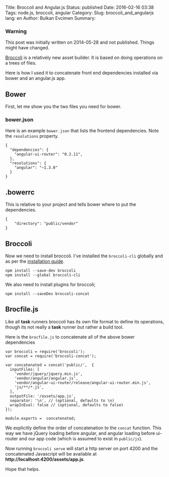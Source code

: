 Title: Broccoli and Angular.js
Status: published
Date: 2016-02-16 03:38
Tags: node.js, broccoli, angular
Category:
Slug: broccoli_and_angularjs
lang: en
Author: Bulkan Evcimen
Summary:


### Warning

This post was initially written on 2014-05-28 and not published. Things might have changed.

[Broccoli](http://www.solitr.com/blog/2014/02/broccoli-first-release/) is a relatively new asset builder. It is based on doing operations
on a trees of files.

Here is how I used it to concatenate front end dependencies installed via
bower and an angular.js app.

## Bower

First, let me show you the two files you need for bower.

### bower.json

Here is an example `bower.json` that lists the frontend dependencies. Note the `resolutions` property.

    {
      "dependencies": {
        "angular-ui-router": "0.2.11",
      },
      "resolutions": {
        "angular": "~1.3.0"
      }
    }

## .bowerrc

This is relative to your project and tells bower where to put the dependencies.

    {
        "directory": "public/vendor"
    }

## Broccoli

Now we need to install broccoli. I've installed the `broccoli-cli` globally and as per the
[installation guide](https://github.com/broccolijs/broccoli#installation).

    npm install --save-dev broccoli
    npm install --global broccoli-cli

We also need to install plugins for broccoli;

    npm install --saveDev broccoli-concat

## Brocfile.js

Like all __task__ runners broccoli has its own file format to define its operations, though
its not really a __task__ runner but rather a build tool.

Here is the `brocfile.js` to concatenate all of the above bower dependencies


    var broccoli = require('broccoli');
    var concat = require('broccoli-concat');

    var concatenated = concat('public/',  {
      inputFiles: [
        'vendor/jquery/jquery.min.js',
        'vendor/angular/angular.js',
        'vendor/angular-ui-router/release/angular-ui-router.min.js',
        'js/**/*.js',
      ],
      outputFile: '/assets/app.js',
      separator: '\n', // (optional, defaults to \n)
      wrapInEval: false // (optional, defaults to false)
    });

    module.exports =  concatenated;


We explicitly define the order of concatenation to the `concat` function. This
way we have jQuery loading before angular, and angular loading before ui-router
and our app code (which is assumed to exist in `public/js`).

Now running `broccoli serve` will start a http server on port 4200 and the
concatenated Javascript will be available at __http://localhost:4200/assets/app.js__.

Hope that helps.
